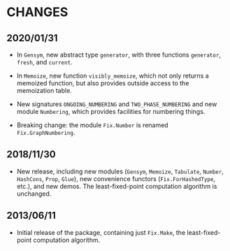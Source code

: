 # CHANGES

## 2020/01/31

* In `Gensym`, new abstract type `generator`,
  with three functions `generator`, `fresh`, and `current`.

* In `Memoize`, new function `visibly_memoize`,
  which not only returns a memoized function,
  but also provides outside access to the memoization table.

* New signatures `ONGOING_NUMBERING` and `TWO_PHASE_NUMBERING`
  and new module `Numbering`,
  which provides facilities for numbering things.

* Breaking change: the module `Fix.Number`
  is renamed `Fix.GraphNumbering`.

## 2018/11/30

* New release, including new modules (`Gensym`, `Memoize`,
  `Tabulate`, `Number`, `HashCons`, `Prop`, `Glue`),
  new convenience functors (`Fix.ForHashedType`, etc.),
  and new demos.
  The least-fixed-point computation algorithm is unchanged.

## 2013/06/11

* Initial release of the package,
  containing just `Fix.Make`, the
  least-fixed-point computation algorithm.
